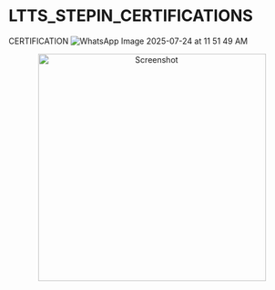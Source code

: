 # LTTS_STEPIN_CERTIFICATIONS
CERTIFICATION
![WhatsApp Image 2025-07-24 at 11 51 49 AM](https://github.com/user-attachments/assets/65098fe3-6903-4a63-9221-1bdd07a08be7)
<p align="center">
  <img src="C:\Users\vedantgupta\Downloads\WhatsApp Image 2025-07-24 at 11.51.49 AM.jpeg" alt="Screenshot" width="400"/>
</p>
